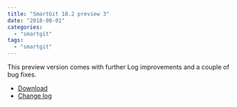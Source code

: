 ```yaml
---
title: "SmartGit 18.2 preview 3"
date: "2018-08-01"
categories: 
  - "smartgit"
tags: 
  - "smartgit"
---
```


This preview version comes with further Log improvements and a couple of bug fixes.

- [Download](https://www.syntevo.com/smartgit/preview/)
- [Change log](https://www.syntevo.com/smartgit/changelog-eap.txt)

